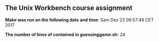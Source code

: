 ## The Unix Workbench course assignment

**Make was run on the following date and time**: Sam Dez 23 09:57:49 CET 2017

**The number of lines of contained in guessinggame.sh:** 24
